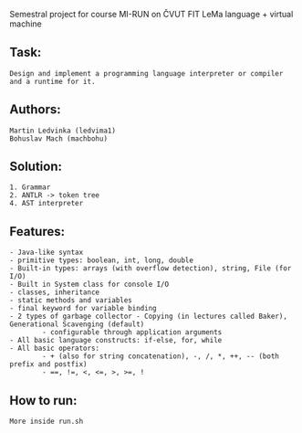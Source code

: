 Semestral project for course MI-RUN on ČVUT FIT
LeMa language + virtual machine

Task:
-----
    Design and implement a programming language interpreter or compiler and a runtime for it.

Authors:
--------
    Martin Ledvinka (ledvima1)
    Bohuslav Mach (machbohu)

Solution:
---------
    1. Grammar
    2. ANTLR -> token tree
    4. AST interpreter

Features:
---------
    - Java-like syntax
    - primitive types: boolean, int, long, double
    - Built-in types: arrays (with overflow detection), string, File (for I/O)
    - Built in System class for console I/O
    - classes, inheritance
    - static methods and variables
    - final keyword for variable binding
    - 2 types of garbage collector - Copying (in lectures called Baker), Generational Scavenging (default)
            - configurable through application arguments
    - All basic language constructs: if-else, for, while
    - All basic operators: 
            - + (also for string concatenation), -, /, *, ++, -- (both prefix and postfix)
            - ==, !=, <, <=, >, >=, !

How to run:
-----------
    More inside run.sh
